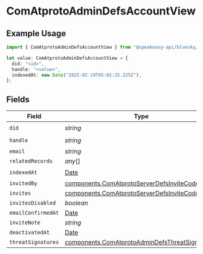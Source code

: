 # ComAtprotoAdminDefsAccountView

## Example Usage

```typescript
import { ComAtprotoAdminDefsAccountView } from "@speakeasy-api/bluesky/models/components";

let value: ComAtprotoAdminDefsAccountView = {
  did: "<id>",
  handle: "<value>",
  indexedAt: new Date("2025-02-19T05:02:25.225Z"),
};
```

## Fields

| Field                                                                                                            | Type                                                                                                             | Required                                                                                                         | Description                                                                                                      |
| ---------------------------------------------------------------------------------------------------------------- | ---------------------------------------------------------------------------------------------------------------- | ---------------------------------------------------------------------------------------------------------------- | ---------------------------------------------------------------------------------------------------------------- |
| `did`                                                                                                            | *string*                                                                                                         | :heavy_check_mark:                                                                                               | N/A                                                                                                              |
| `handle`                                                                                                         | *string*                                                                                                         | :heavy_check_mark:                                                                                               | N/A                                                                                                              |
| `email`                                                                                                          | *string*                                                                                                         | :heavy_minus_sign:                                                                                               | N/A                                                                                                              |
| `relatedRecords`                                                                                                 | *any*[]                                                                                                          | :heavy_minus_sign:                                                                                               | N/A                                                                                                              |
| `indexedAt`                                                                                                      | [Date](https://developer.mozilla.org/en-US/docs/Web/JavaScript/Reference/Global_Objects/Date)                    | :heavy_check_mark:                                                                                               | N/A                                                                                                              |
| `invitedBy`                                                                                                      | [components.ComAtprotoServerDefsInviteCode](../../models/components/comatprotoserverdefsinvitecode.md)           | :heavy_minus_sign:                                                                                               | N/A                                                                                                              |
| `invites`                                                                                                        | [components.ComAtprotoServerDefsInviteCode](../../models/components/comatprotoserverdefsinvitecode.md)[]         | :heavy_minus_sign:                                                                                               | N/A                                                                                                              |
| `invitesDisabled`                                                                                                | *boolean*                                                                                                        | :heavy_minus_sign:                                                                                               | N/A                                                                                                              |
| `emailConfirmedAt`                                                                                               | [Date](https://developer.mozilla.org/en-US/docs/Web/JavaScript/Reference/Global_Objects/Date)                    | :heavy_minus_sign:                                                                                               | N/A                                                                                                              |
| `inviteNote`                                                                                                     | *string*                                                                                                         | :heavy_minus_sign:                                                                                               | N/A                                                                                                              |
| `deactivatedAt`                                                                                                  | [Date](https://developer.mozilla.org/en-US/docs/Web/JavaScript/Reference/Global_Objects/Date)                    | :heavy_minus_sign:                                                                                               | N/A                                                                                                              |
| `threatSignatures`                                                                                               | [components.ComAtprotoAdminDefsThreatSignature](../../models/components/comatprotoadmindefsthreatsignature.md)[] | :heavy_minus_sign:                                                                                               | N/A                                                                                                              |